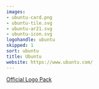 ```yaml
---
images:
- ubuntu-card.png
- ubuntu-tile.svg
- ubuntu-ar21.svg
- ubuntu-icon.svg
logohandle: ubuntu
skipped: 1
sort: ubuntu
title: Ubuntu
website: https://www.ubuntu.com/
---
```


[Official Logo Pack](https://insights.ubuntu.com/2014/06/11/ubuntu-logo-pack/)
